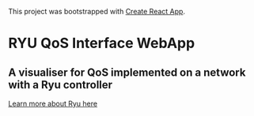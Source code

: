 This project was bootstrapped with [Create React App](https://github.com/facebook/create-react-app).

# RYU QoS Interface WebApp

## A visualiser for QoS implemented on a network with a Ryu controller

[Learn more about Ryu here](https://github.com/osrg/ryu/)
